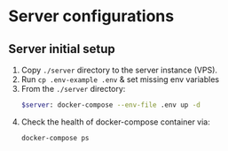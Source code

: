 # Server configurations

## Server initial setup

1. Copy `./server` directory to the server instance (VPS).
2. Run `cp .env-example .env` & set missing env variables
3. From the `./server` directory:
    ```bash
    $server: docker-compose --env-file .env up -d
    ```
4. Check the health of docker-compose container via:
    ```bash
    docker-compose ps
    ```



